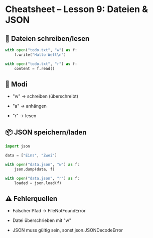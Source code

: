 # Cheatsheet – Lesson 9: Dateien & JSON

## 📂 Dateien schreiben/lesen
```python
with open("todo.txt", "w") as f:
    f.write("Hallo Welt\n")

with open("todo.txt", "r") as f:
    content = f.read()
```

## 📄 Modi
- "w" → schreiben (überschreibt)

- "a" → anhängen

- "r" → lesen

## 📦 JSON speichern/laden
```python
import json

data = ["Eins", "Zwei"]

with open("data.json", "w") as f:
    json.dump(data, f)

with open("data.json", "r") as f:
    loaded = json.load(f)
```

## ⚠️ Fehlerquellen
- Falscher Pfad → FileNotFoundError

- Datei überschrieben mit "w"

- JSON muss gültig sein, sonst json.JSONDecodeError